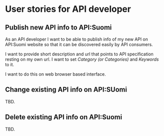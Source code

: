 User stories for API developer
==============================

## Publish new API info to API:Suomi

As an API developer I want to be able to publish info of my new API on API:Suomi website so that it can be discovered easily by API consumers.

I want to provide short description and url that points to API specification resting on my own url. I want to set *Category (or Categories)* and *Keywords* to it.

I want to do this on web browser based interface.


## Change existing API info on API:SUomi

TBD.


## Delete existing API info on API:Suomi

TBD.